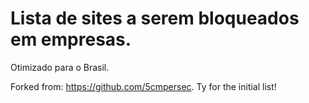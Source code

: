 # Lista de sites a serem bloqueados em empresas.

Otimizado para o Brasil.

Forked from: https://github.com/5cmpersec. Ty for the initial list!
